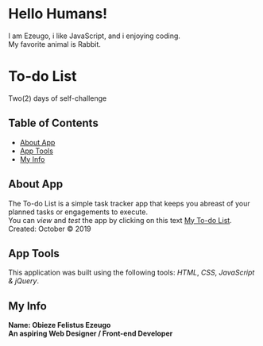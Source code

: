 # Hello Humans!
I am Ezeugo, i like JavaScript, and i enjoying coding.<br>
My favorite animal is Rabbit. 

# To-do List
 Two(2) days of self-challenge

## Table of Contents

* [About App](##aboutapp)
* [App Tools](##apptools)
* [My Info](##myInfo)

## About App

The To-do List is a simple task tracker app that keeps you abreast of your planned tasks or engagements to execute.<br>
You can _view_ and _test_ the app by clicking on this text [My To-do List](https://felistus.github.io/to-do-list/). <br>
Created: October &copy; 2019

## App Tools

This application was built using the following tools: _HTML_, _CSS_, _JavaScript & jQuery_.

## My Info

**Name: Obieze Felistus Ezeugo** <br>
**An aspiring Web Designer / Front-end Developer**

